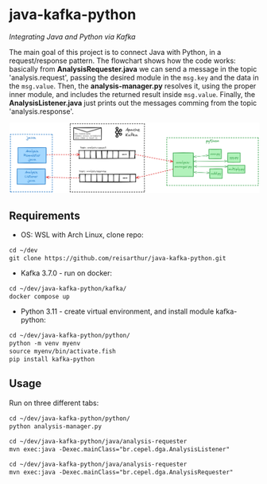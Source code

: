 # java-kafka-python
*Integrating Java and Python via Kafka*

The main goal of this project is to connect Java with Python, in a request/response pattern. The flowchart shows how the code works: basically from **AnalysisRequester.java** we can send a message in the topic 'analysis.request', passing the desired module in the `msg.key` and the data in the `msg.value`. Then, the **analysis-manager.py** resolves it, using the proper inner module, and includes the returned result inside `msg.value`. Finally, the **AnalysisListener.java** just prints out the messages comming from the topic 'analysis.response'.

![java-kafka-python](java-kafka-python.png)

## Requirements

- OS: WSL with Arch Linux, clone repo:

```shell
cd ~/dev
git clone https://github.com/reisarthur/java-kafka-python.git
```

- Kafka 3.7.0 - run on docker:

```shell
cd ~/dev/java-kafka-python/kafka/
docker compose up
```

- Python 3.11 - create virtual environment, and install module kafka-python:

```shell
cd ~/dev/java-kafka-python/python/
python -m venv myenv
source myenv/bin/activate.fish
pip install kafka-python
```


## Usage

Run on three different tabs:

```shell
cd ~/dev/java-kafka-python/python/
python analysis-manager.py
```

```shell
cd ~/dev/java-kafka-python/java/analysis-requester
mvn exec:java -Dexec.mainClass="br.cepel.dga.AnalysisListener"
```

```shell
cd ~/dev/java-kafka-python/java/analysis-requester
mvn exec:java -Dexec.mainClass="br.cepel.dga.AnalysisRequester"
```
